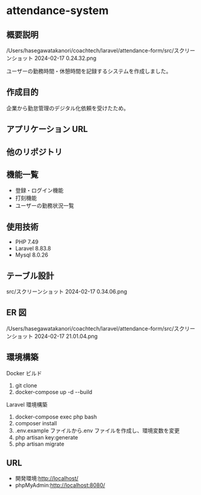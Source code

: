 # attendance-system

## 概要説明

/Users/hasegawatakanori/coachtech/laravel/attendance-form/src/スクリーンショット 2024-02-17 0.24.32.png

ユーザーの勤務時間・休憩時間を記録するシステムを作成しました。

## 作成目的

企業から勤怠管理のデジタル化依頼を受けたため。

## アプリケーション URL

## 他のリポジトリ

## 機能一覧

-   登録・ログイン機能
-   打刻機能
-   ユーザーの勤務状況一覧

## 使用技術

-   PHP 7.49
-   Laravel 8.83.8
-   Mysql 8.0.26

## テーブル設計

src/スクリーンショット 2024-02-17 0.34.06.png

## ER 図

/Users/hasegawatakanori/coachtech/laravel/attendance-form/src/スクリーンショット 2024-02-17 21.01.04.png

## 環境構築

Docker ビルド

1. git clone
2. docker-compose up -d --build

Laravel 環境構築

1. docker-compose exec php bash
2. composer install
3. .env.example ファイルから.env ファイルを作成し、環境変数を変更
4. php artisan key:generate
5. php artisan migrate

## URL

-   開発環境:<http://localhost/>
-   phpMyAdmin:<http://localhost:8080/>
